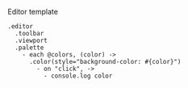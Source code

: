 Editor template

    .editor
      .toolbar
      .viewport
      .palette
        - each @colors, (color) ->
          .color(style="background-color: #{color}")
            - on "click", ->
              - console.log color
